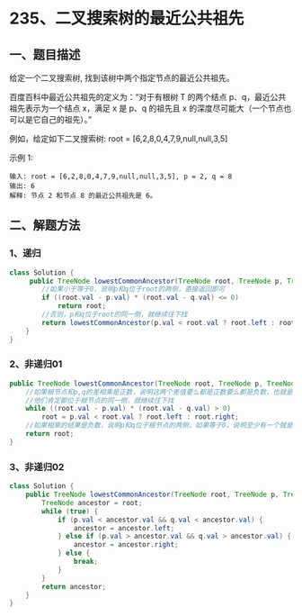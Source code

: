 # 235、二叉搜索树的最近公共祖先

## 一、题目描述

给定一个二叉搜索树, 找到该树中两个指定节点的最近公共祖先。

百度百科中最近公共祖先的定义为：“对于有根树 T 的两个结点 p、q，最近公共祖先表示为一个结点 x，满足 x 是 p、q 的祖先且 x 的深度尽可能大（一个节点也可以是它自己的祖先）。”

例如，给定如下二叉搜索树:  root = [6,2,8,0,4,7,9,null,null,3,5]

示例 1:

```
输入: root = [6,2,8,0,4,7,9,null,null,3,5], p = 2, q = 8
输出: 6 
解释: 节点 2 和节点 8 的最近公共祖先是 6。
```





## 二、解题方法

### 1、递归

```java
class Solution {
     public TreeNode lowestCommonAncestor(TreeNode root, TreeNode p, TreeNode q) {
        //如果小于等于0，说明p和q位于root的两侧，直接返回即可
        if ((root.val - p.val) * (root.val - q.val) <= 0)
            return root;
        //否则，p和q位于root的同一侧，就继续往下找
        return lowestCommonAncestor(p.val < root.val ? root.left : root.right, p, q);
    }
}
```

### 2、非递归01

```java
public TreeNode lowestCommonAncestor(TreeNode root, TreeNode p, TreeNode q) {
    //如果根节点和p,q的差相乘是正数，说明这两个差值要么都是正数要么都是负数，也就是说
    //他们肯定都位于根节点的同一侧，就继续往下找
    while ((root.val - p.val) * (root.val - q.val) > 0)
        root = p.val < root.val ? root.left : root.right;
    //如果相乘的结果是负数，说明p和q位于根节点的两侧，如果等于0，说明至少有一个就是根节点
    return root;
}
```

### 3、非递归02

```java
class Solution {
    public TreeNode lowestCommonAncestor(TreeNode root, TreeNode p, TreeNode q) {
        TreeNode ancestor = root;
        while (true) {
            if (p.val < ancestor.val && q.val < ancestor.val) {
                ancestor = ancestor.left;
            } else if (p.val > ancestor.val && q.val > ancestor.val) {
                ancestor = ancestor.right;
            } else {
                break;
            }
        }
        return ancestor;
    }
}
```

